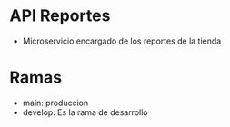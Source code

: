 # API Reportes

- Microservicio encargado de los reportes de la tienda


# Ramas
- main: produccion
- develop: Es la rama de desarrollo
